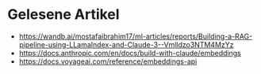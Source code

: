# Gelesene Artikel

- https://wandb.ai/mostafaibrahim17/ml-articles/reports/Building-a-RAG-pipeline-using-LLamaIndex-and-Claude-3--Vmlldzo3NTM4MzYz
- https://docs.anthropic.com/en/docs/build-with-claude/embeddings
- https://docs.voyageai.com/reference/embeddings-api